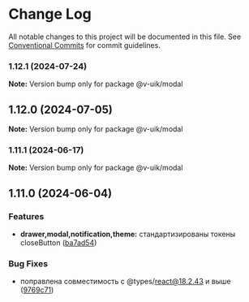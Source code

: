 # Change Log

All notable changes to this project will be documented in this file.
See [Conventional Commits](https://conventionalcommits.org) for commit guidelines.

### 1.12.1 (2024-07-24)

**Note:** Version bump only for package @v-uik/modal





## 1.12.0 (2024-07-05)

**Note:** Version bump only for package @v-uik/modal





### 1.11.1 (2024-06-17)

**Note:** Version bump only for package @v-uik/modal





## 1.11.0 (2024-06-04)


### Features

* **drawer,modal,notification,theme:** стандартизированы токены closeButton ([ba7ad54](#))


### Bug Fixes

* поправлена совместимость с @types/react@18.2.43 и выше ([9769c71](#))
